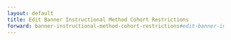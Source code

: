 ```yaml
---
layout: default
title: Edit Banner Instructional Method Cohort Restrictions
forward: banner-instructional-method-cohort-restrictions#edit-banner-instructional-method-cohort-restrictions
---
```

